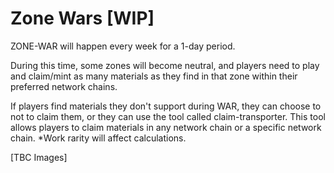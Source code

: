 # Zone Wars \[WIP]

ZONE-WAR will happen every week for a 1-day period.&#x20;

During this time, some zones will become neutral, and players need to play and claim/mint as many materials as they find in that zone within their preferred network chains.&#x20;

If players find materials they don't support during WAR, they can choose to not to claim them, or they can use the tool called claim-transporter. This tool allows players to claim materials in any network chain or a specific network chain. \*Work rarity will affect calculations.

\[TBC Images]
